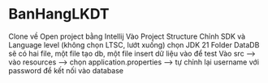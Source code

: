 # BanHangLKDT
Clone về
Open project bằng Intellij
Vào Project Structure
Chỉnh SDK và Language level (không chọn LTSC, lướt xuống) chọn JDK 21
Folder DataDB sẽ có hai file, một file tạo db, một file insert dữ liệu vào để test
Vào src --> vào resources --> chọn application.properties --> tự chỉnh lại username với password để kết nối vào database
